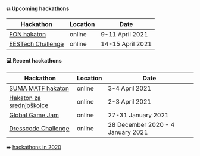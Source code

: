 #### :boom: Upcoming hackathons

| Hackathon | Location | Date |
| --------- | -------- | ---- |
| [FON hakaton](https://hakaton.fonis.rs/2021/#/) | online | 9-11 April 2021 |
| [EESTech Challenge](https://eestechchallenge.eestec.net/#/) | online | 14-15 April 2021 |

#### :computer: Recent hackathons

| Hackathon | Location | Date |
| --------- | -------- | ---- |
| [SUMA MATF hakaton](https://sumamatf.rs/hakaton) | online | 3-4 April 2021 |
| [Hakaton za srednjoškolce](https://hzs.fonis.rs/2021/#/) | online | 2-3 April 2021 |
| [Global Game Jam](https://www.metropolitan.ac.rs/online-global-game-jam-2021/) | online | 27-31 January 2021 |
| [Dresscode Challenge](https://www.instagram.com/p/CJRcCAwnYxA/) | online | 28 December 2020 - 4 January 2021 |

:arrow_right: [hackathons in 2020](2020.md)
